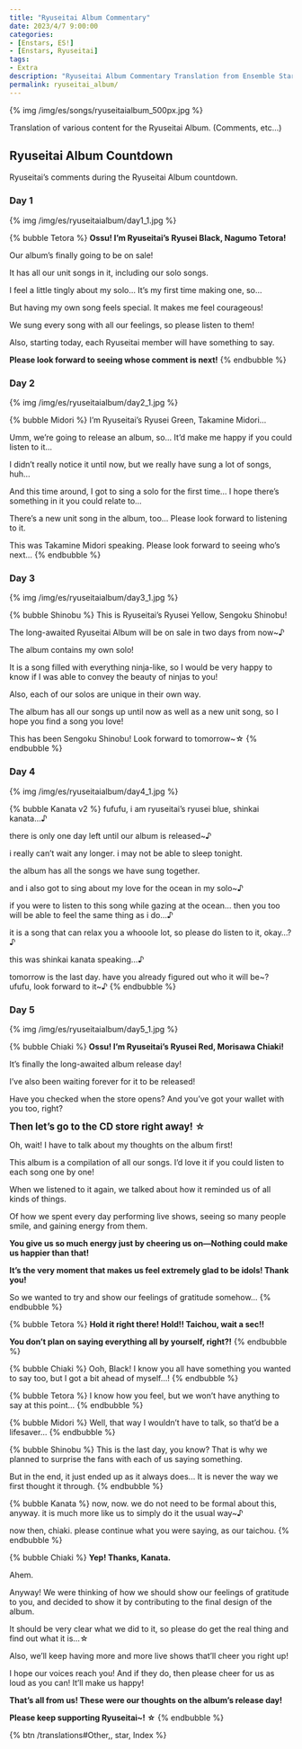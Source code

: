 ```yaml
---
title: "Ryuseitai Album Commentary"
date: 2023/4/7 9:00:00
categories:
- [Enstars, ES!]
- [Enstars, Ryuseitai]
tags:
- Extra
description: "Ryuseitai Album Commentary Translation from Ensemble Stars!"
permalink: ryuseitai_album/
---
```


{% img /img/es/songs/ryuseitaialbum_500px.jpg %}

Translation of various content for the Ryuseitai Album. (Comments, etc...)

<!-- more -->

## Ryuseitai Album Countdown

Ryuseitai’s comments during the Ryuseitai Album countdown.

### Day 1

{% img /img/es/ryuseitaialbum/day1_1.jpg %}

{% bubble Tetora %}
**Ossu! I’m Ryuseitai’s Ryusei Black, Nagumo Tetora!**

Our album’s finally going to be on sale!

It has all our unit songs in it, including our solo songs.

I feel a little tingly about my solo… It’s my first time making one, so…

But having my own song feels special. It makes me feel courageous!

We sung every song with all our feelings, so please listen to them!

Also, starting today, each Ryuseitai member will have something to say.

**Please look forward to seeing whose comment is next!**
{% endbubble %}

### Day 2

{% img /img/es/ryuseitaialbum/day2_1.jpg %}

{% bubble Midori %}
I’m Ryuseitai’s Ryusei Green, Takamine Midori…

Umm, we’re going to release an album, so… It’d make me happy if you could listen to it…

I didn’t really notice it until now, but we really have sung a lot of songs, huh…

And this time around, I got to sing a solo for the first time… I hope there’s something in it you could relate to…

There’s a new unit song in the album, too… Please look forward to listening to it.

This was Takamine Midori speaking. Please look forward to seeing who’s next…
{% endbubble %}

### Day 3

{% img /img/es/ryuseitaialbum/day3_1.jpg %}

{% bubble Shinobu %}
This is Ryuseitai’s Ryusei Yellow, Sengoku Shinobu!

The long-awaited Ryuseitai Album will be on sale in two days from now~♪

The album contains my own solo!

It is a song filled with everything ninja-like, so I would be very happy to know if I was able to convey the beauty of ninjas to you!

Also, each of our solos are unique in their own way.

The album has all our songs up until now as well as a new unit song, so I hope you find a song you love!

This has been Sengoku Shinobu! Look forward to tomorrow~☆
{% endbubble %}

### Day 4

{% img /img/es/ryuseitaialbum/day4_1.jpg %}

{% bubble Kanata v2 %}
fufufu, i am ryuseitai’s ryusei blue, shinkai kanata…♪

there is only one day left until our album is released~♪

i really can’t wait any longer. i may not be able to sleep tonight.

the album has all the songs we have sung together.

and i also got to sing about my love for the ocean in my solo~♪

if you were to listen to this song while gazing at the ocean… then you too will be able to feel the same thing as i do…♪

it is a song that can relax you a whooole lot, so please do listen to it, okay…? ♪

this was shinkai kanata speaking…♪

tomorrow is the last day. have you already figured out who it will be\~? ufufu, look forward to it\~♪
{% endbubble %}

### Day 5

{% img /img/es/ryuseitaialbum/day5_1.jpg %}

{% bubble Chiaki %}
**Ossu! I’m Ryuseitai’s Ryusei Red, Morisawa Chiaki!**

It’s finally the long-awaited album release day!

I’ve also been waiting forever for it to be released!

Have you checked when the store opens? And you’ve got your wallet with you too, right?

<big><b>Then let’s go to the CD store right away! ☆</b></big>

Oh, wait! I have to talk about my thoughts on the album first!

This album is a compilation of all our songs. I’d love it if you could listen to each song one by one!

When we listened to it again, we talked about how it reminded us of all kinds of things.

Of how we spent every day performing live shows, seeing so many people smile, and gaining energy from them.

**You give us so much energy just by cheering us on—Nothing could make us happier than that!**

**It’s the very moment that makes us feel extremely glad to be idols! Thank you!**

So we wanted to try and show our feelings of gratitude somehow…
{% endbubble %}

{% bubble Tetora %}
**Hold it right there! Hold!! Taichou, wait a sec!!**

**You don’t plan on saying everything all by yourself, right?!**
{% endbubble %}

{% bubble Chiaki %}
Ooh, Black! I know you all have something you wanted to say too, but I got a bit ahead of myself…!
{% endbubble %}

{% bubble Tetora %}
I know how you feel, but we won’t have anything to say at this point…
{% endbubble %}

{% bubble Midori %}
Well, that way I wouldn’t have to talk, so that’d be a lifesaver…
{% endbubble %}

{% bubble Shinobu %}
This is the last day, you know? That is why we planned to surprise the fans with each of us saying something.

But in the end, it just ended up as it always does... It is never the way we first thought it through.
{% endbubble %}

{% bubble Kanata %}
now, now. we do not need to be formal about this, anyway. it is much more like us to simply do it the usual way~♪

now then, chiaki. please continue what you were saying, as our taichou.
{% endbubble %}

{% bubble Chiaki %}
**Yep! Thanks, Kanata.**

Ahem.

Anyway! We were thinking of how we should show our feelings of gratitude to you, and decided to show it by contributing to the final design of the album.

It should be very clear what we did to it, so please do get the real thing and find out what it is…☆

Also, we’ll keep having more and more live shows that’ll cheer you right up!

I hope our voices reach you! And if they do, then please cheer for us as loud as you can! It’ll make us happy!

**That’s all from us! These were our thoughts on the album’s release day!**

**Please keep supporting Ryuseitai~! ☆**
{% endbubble %}

<div toc>{% btn /translations#Other,, star, Index %}</div>

